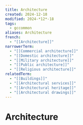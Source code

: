 ```yaml
---
title: Architecture
created: 2024-12-18
modified: 2024-*12*-18
tags:
  - gccommon
aliases: Architecture
french:
  - "[[Architecture]]"
narrowerTerm:
  - "[[Commercial architecture]]"
  - "[[Domestic architecture]]"
  - "[[Military architecture]]"
  - "[[Public architecture]]"
  - "[[Religious architecture]]"
relatedTerm:
  - "[[Buildings]]"
  - "[[Architectural services]]"
  - "[[Architectural heritage]]"
  - "[[Architectural drawings]]"
---
```

# Architecture
